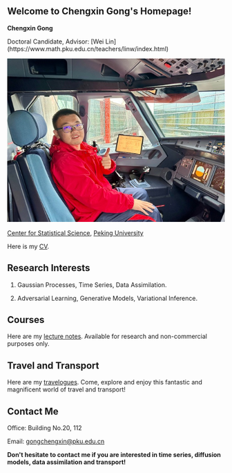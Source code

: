 ## Welcome to Chengxin Gong's Homepage!

**Chengxin Gong** 

<div class="container">
    <div class="text">
        <p>Doctoral Candidate, Advisor: [Wei Lin](https://www.math.pku.edu.cn/teachers/linw/index.html) </p>
    </div>
    <div class="image">
        <img src="self.jpeg">
    </div>
</div>

[Center for Statistical Science](https://www.stat-center.pku.edu.cn/), [Peking University](https://www.pku.edu.cn/)

Here is my [CV](https://wqgcx.github.io/CV.pdf).
  
## Research Interests

1. Gaussian Processes, Time Series, Data Assimilation.

2. Adversarial Learning, Generative Models, Variational Inference.

## Courses

Here are my [lecture notes](https://wqgcx.github.io/courses/). Available for research and non-commercial purposes only.

## Travel and Transport 

Here are my [travelogues](https://wqgcx.github.io/transport/). Come, explore and enjoy this fantastic and magnificent world of travel and transport!

## Contact Me

Office: Building No.20, 112

Email: gongchengxin@pku.edu.cn

**Don't hesitate to contact me if you are interested in time series, diffusion models, data assimilation and transport!**
